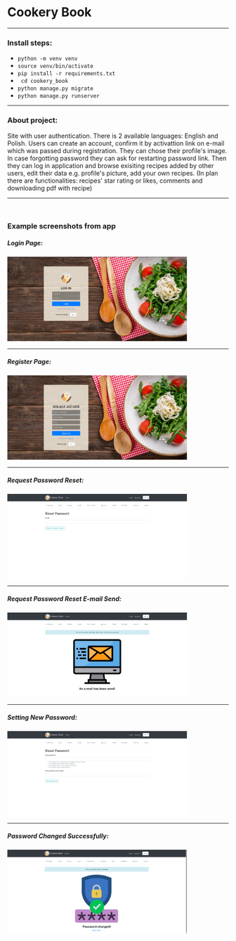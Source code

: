 # Cookery Book

---

### Install steps:

*  ```python -m venv venv```
* ```source venv/bin/activate```
* ```pip install -r requirements.txt```
* ``` cd cookery_book```
* ```python manage.py migrate```
* ```python manage.py runserver```

---
### About project:
Site with user authentication. There is 2 available languages: English and Polish. Users can create an account, confirm it by activattion link on e-mail which was passed during registration. They can chose their profile's image. In case forgotting password they can ask for restarting password link. Then they can log in application and browse exisiting recipes added by other users, edit their data e.g. profile's picture, add your own recipes. (In plan there are functionalities: recipes' star rating or likes, comments and downloading pdf with recipe)

---
<br>

### Example screenshots from app

##### Login Page:

<img src="screenshots/login.png" alt="Login" style="zoom:40%;" />

---

##### Register Page:

<img src="screenshots/register.png" alt="Register" style="zoom:40%;" />

---

##### Request Password Reset:

<img src="screenshots/reset_password.png" alt="Request Password Reset" style="zoom:40%;" />

---

##### Request Password Reset E-mail Send:

<img src="screenshots/email_send.png" alt="Request Password Reset E-mail Send" style="zoom:40%;" />

---

##### Setting New Password:

<img src="screenshots/new_password.png" alt="Setting New Password" style="zoom:40%;" />

---

##### Password Changed Successfully:

<img src="screenshots/password_changed.png" alt="Password Changed Successfully" style="zoom:40%;" />